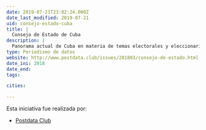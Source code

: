 ```yaml
---
date: 2019-07-21T23:02:24.000Z
date_last_modified: 2019-07-21
uid: consejo-estado-cuba
title: |
  Consejo de Estado de Cuba
description: |
  Panorama actual de Cuba en materia de temas electorales y eleccionarios.
type: Periodismo de datos
website: http://www.postdata.club/issues/201803/consejo-de-estado.html
date_ini: 2018
date_end: 
tags:

cities: 

---
```


Esta iniciativa fue realizada por:

- [Postdata Club](/organizaciones/postdata-club-cuba)
